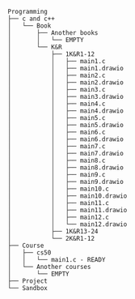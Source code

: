     Programming
    ├── c and c++
    │   └── Book
    │       ├── Another books
    │       │   └── EMPTY
    │       └── K&R
    │           ├── 1K&R1-12
    │           │   ├── main1.c
    │           │   ├── main1.drawio
    │           │   ├── main2.c
    │           │   ├── main2.drawio
    │           │   ├── main3.c
    │           │   ├── main3.drawio
    │           │   ├── main4.c
    │           │   ├── main4.drawio
    │           │   ├── main5.c
    │           │   ├── main5.drawio
    │           │   ├── main6.c
    │           │   ├── main6.drawio
    │           │   ├── main7.c
    │           │   ├── main7.drawio
    │           │   ├── main8.c
    │           │   ├── main8.drawio
    │           │   ├── main9.c
    │           │   ├── main9.drawio
    │           │   ├── main10.c
    │           │   ├── main10.drawio
    │           │   ├── main11.c
    │           │   ├── main11.drawio
    │           │   ├── main12.c
    │           │   └── main12.drawio
    │           ├── 1K&R13-24
    │           └── 2K&R1-12
    ├── Course
    │   ├── cs50
    │   │   └── main1.c - READY
    │   └── Another courses
    │       └── EMPTY
    ├── Project
    └── Sandbox
